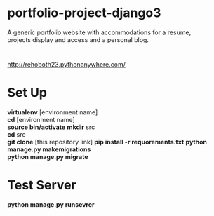 # portfolio-project-django3
A generic portfolio website with accommodations for a resume,  
projects display and access and a personal blog.

#
http://rehoboth23.pythonanywhere.com/
#

# Set Up 
**virtualenv** [environment name]  
**cd** [environment name]  
**source bin/activate**
**mkdir** src    
**cd** src  
**git clone** [this repository link]
**pip install  -r requorements.txt** 
**python manage.py makemigrations**  
**python manage.py migrate**   
  

# Test Server
**python manage.py runsevrer**
